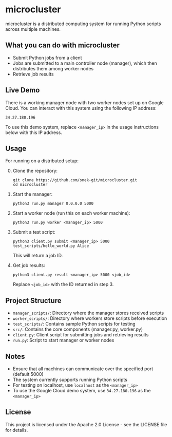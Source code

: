 # microcluster

microcluster is a distributed computing system for running Python scripts across multiple machines.

## What you can do with microcluster

- Submit Python jobs from a client
- Jobs are submitted to a main controller node (manager), which then distributes them among worker nodes
- Retrieve job results

## Live Demo

There is a working manager node with two worker nodes set up on Google Cloud. You can interact with this system using the following IP address:

```
34.27.180.196
```

To use this demo system, replace `<manager_ip>` in the usage instructions below with this IP address.

## Usage

For running on a distributed setup:

0. Clone the repository:
   ```
   git clone https://github.com/snek-git/microcluster.git
   cd microcluster
   ```

1. Start the manager:
   ```
   python3 run.py manager 0.0.0.0 5000
   ```

2. Start a worker node (run this on each worker machine):
   ```
   python3 run.py worker <manager_ip> 5000
   ```

3. Submit a test script:
   ```
   python3 client.py submit <manager_ip> 5000 test_scripts/hello_world.py Alice
   ```
   This will return a job ID.

4. Get job results:
   ```
   python3 client.py result <manager_ip> 5000 <job_id>
   ```
   Replace `<job_id>` with the ID returned in step 3.

## Project Structure

- `manager_scripts/`: Directory where the manager stores received scripts
- `worker_scripts/`: Directory where workers store scripts before execution
- `test_scripts/`: Contains sample Python scripts for testing
- `src/`: Contains the core components (manager.py, worker.py)
- `client.py`: Client script for submitting jobs and retrieving results
- `run.py`: Script to start manager or worker nodes

## Notes

- Ensure that all machines can communicate over the specified port (default 5000)
- The system currently supports running Python scripts
- For testing on localhost, use `localhost` as the `<manager_ip>`
- To use the Google Cloud demo system, use `34.27.180.196` as the `<manager_ip>`

## License

This project is licensed under the Apache 2.0 License - see the LICENSE file for details.
